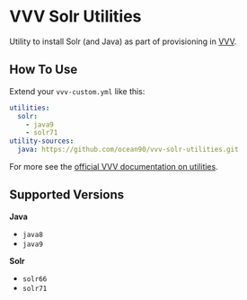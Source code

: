 # VVV Solr Utilities

Utility to install Solr (and Java) as part of provisioning in [VVV](https://github.com/varying-vagrant-vagrants/vvv/).


## How To Use

Extend your `vvv-custom.yml` like this:

```yml
utilities:
  solr:
    - java9
    - solr71
utility-sources:
  java: https://github.com/ocean90/vvv-solr-utilities.git
```

For more see the [official VVV documentation on utilities](https://varyingvagrantvagrants.org/docs/en-US/utilities/).

## Supported Versions

**Java**

* `java8`
* `java9`

**Solr**

* `solr66`
* `solr71`
